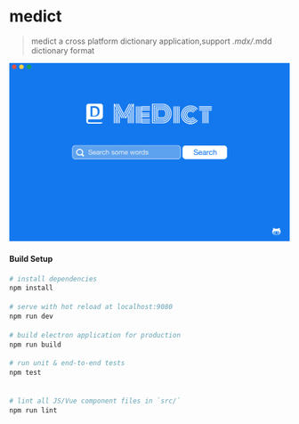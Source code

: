 # medict

> medict a cross platform dictionary application,support *.mdx/*.mdd dictionary format

![main ui](./docs/images/Medict.jpg)

#### Build Setup

``` bash
# install dependencies
npm install

# serve with hot reload at localhost:9080
npm run dev

# build electron application for production
npm run build

# run unit & end-to-end tests
npm test


# lint all JS/Vue component files in `src/`
npm run lint

```